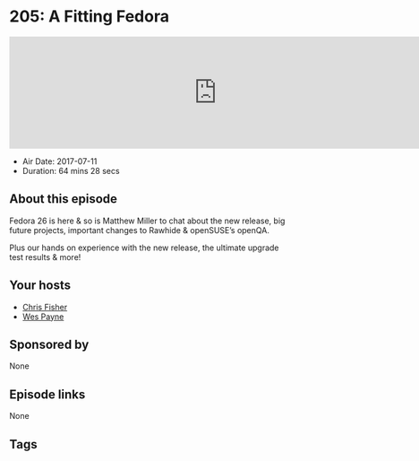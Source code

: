 # 205: A Fitting Fedora

<iframe src="https://player.fireside.fm/v2/RUkczH-V+IGx9soe5?theme=dark" width="740" height="200" frameborder="0" scrolling="no"></iframe>

* Air Date: 2017-07-11
* Duration: 64 mins 28 secs

## About this episode

Fedora 26 is here & so is Matthew Miller to chat about the new release, big future projects, important changes to Rawhide & openSUSE’s openQA.

Plus our hands on experience with the new release, the ultimate upgrade test results & more!

## Your hosts
* [Chris Fisher](https://linuxunplugged.com/hosts/chrislas)
* [Wes Payne](https://linuxunplugged.com/hosts/wes)

## Sponsored by

None



## Episode links

None



## Tags


